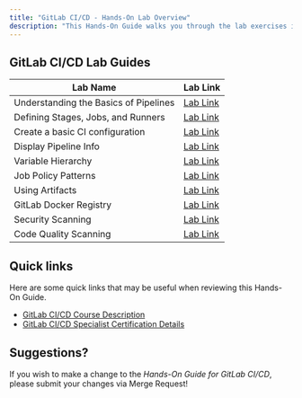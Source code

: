 ```yaml
---
title: "GitLab CI/CD - Hands-On Lab Overview"
description: "This Hands-On Guide walks you through the lab exercises in the GitLab CI/CD course."
---
```


## GitLab CI/CD Lab Guides

| Lab Name |  Lab Link |
|-----------|------------|
| Understanding the Basics of Pipelines | [Lab Link](/handbook/customer-success/professional-services-engineering/education-services/spt/gitlabcicdhandsonlab1) |
| Defining Stages, Jobs, and Runners | [Lab Link](/handbook/customer-success/professional-services-engineering/education-services/spt/gitlabcicdhandsonlab2) |
| Create a basic CI configuration | [Lab Link](/handbook/customer-success/professional-services-engineering/education-services/spt/gitlabcicdhandsonlab3) |
| Display Pipeline Info | [Lab Link](/handbook/customer-success/professional-services-engineering/education-services/spt/gitlabcicdhandsonlab4) |
| Variable Hierarchy | [Lab Link](/handbook/customer-success/professional-services-engineering/education-services/spt/gitlabcicdhandsonlab5) |
| Job Policy Patterns | [Lab Link](/handbook/customer-success/professional-services-engineering/education-services/spt/gitlabcicdhandsonlab6) |
| Using Artifacts |  [Lab Link](/handbook/customer-success/professional-services-engineering/education-services/spt/gitlabcicdhandsonlab7) |
| GitLab Docker Registry |  [Lab Link](/handbook/customer-success/professional-services-engineering/education-services/spt/gitlabcicdhandsonlab8) |
| Security Scanning | [Lab Link](/handbook/customer-success/professional-services-engineering/education-services/spt/gitlabcicdhandsonlab9) |
| Code Quality Scanning | [Lab Link](/handbook/customer-success/professional-services-engineering/education-services/spt/gitlabcicdhandsonlab9alt) |

## Quick links

Here are some quick links that may be useful when reviewing this Hands-On Guide.

* [GitLab CI/CD Course Description](https://about.gitlab.com/services/education/gitlab-ci/)
* [GitLab CI/CD Specialist Certification Details](https://about.gitlab.com/services/education/gitlab-cicd-associate/)

## Suggestions?

If you wish to make a change to the *Hands-On Guide for GitLab CI/CD*, please submit your changes via Merge Request!
